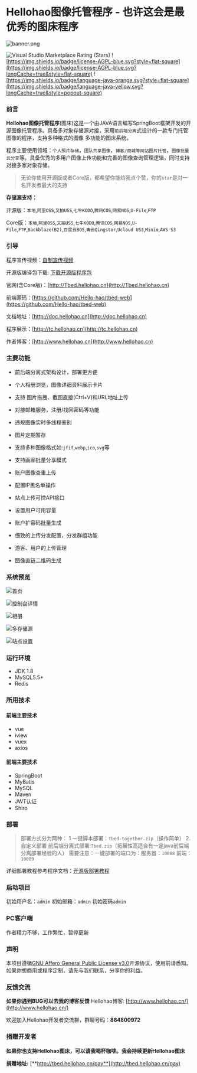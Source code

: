 # Hellohao图像托管程序 - 也许这会是最优秀的图床程序

![banner.png](http://img.wwery.com/Hellohao/HqXVDR2b.png)

![Visual Studio Marketplace Rating (Stars)](https://img.shields.io/visual-studio-marketplace/stars/ritwickdey.LiveServer?style=flat-square)
![https://img.shields.io/badge/license-AGPL-blue.svg?style=flat-square](https://img.shields.io/badge/license-AGPL-blue.svg?longCache=true&style=flat-square)
![https://img.shields.io/badge/language-java-orange.svg?style=flat-square](https://img.shields.io/badge/language-java-yellow.svg?longCache=true&style=popout-square)



### 前言

**Hellohao图像托管程序**(图床)这是一个由JAVA语言编写SpringBoot框架开发的开源图像托管程序。具备多对象存储源对接，采用`前后端分离`式设计的一款专门托管图像的程序，支持多种格式的图像 多功能的图床系统。

程序主要使用领域：`个人照片存储`，`团队共享图像`，`博客/商城等网站图片托管`，`图像批量云分享`等。具备优秀的多用户图像上传功能和完善的图像查询管理逻辑，同时支持对接多家对象存储。

> 无论你使用开源版或者Core版，都希望你能给我点个赞，你的`star`是对一名开发者最大的支持

**存储源支持：**

开源版：`本地`,`阿里OSS`,`又拍USS`,`七牛KODO`,`腾讯COS`,`网易NOS`,`U-File`,`FTP`

Core版：`本地`,`阿里OSS`,`又拍USS`,`七牛KODO`,`腾讯COS`,`网易NOS`,`U-File`,`FTP`,`Backblaze(B2)`,`百度云BOS`,`青云Qingstor`,`Ucloud US3`,`Minio`,`AWS S3`



### 引导


程序宣传视频：[自制宣传视频](https://www.bilibili.com/video/BV11r4y1y7mH/)

开源版编译包下载: [下载开源版程序包](https://github.com/Hello-hao/Tbed/releases/)

官网(含Core版)：[http://Tbed.hellohao.cn](http://Tbed.hellohao.cn)

前端源码：[https://github.com/Hello-hao/tbed-web](https://github.com/Hello-hao/tbed-web)

文档地址：[http://doc.hellohao.cn](http://doc.hellohao.cn)

程序展示：[http://tc.hellohao.cn](http://tc.hellohao.cn)

作者博客：[http://www.hellohao.cn](http://www.hellohao.cn)


### 主要功能

- 前后端分离式架构设计，部署更方便

- 个人相册浏览，图像详细资料展示卡片

- 支持 图片拖拽、截图直接(Ctrl+V)和URL地址上传

- 对接邮箱服务，注册/找回密码等功能

- 违规图像实时多线程鉴别

- 图片定期暂存

- 支持多种图像格式如:`jfif`,`webp`,`ico`,`svg`等

- 支持画廊批量分享模式

- 账户图像查重上传

- 配置IP黑名单操作

- 站点上传可控API接口

- 设置用户可用容量

- 账户扩容码批量生成

- 细致的上传分发配置，分发群组功能

- 游客、用户的上传管理

- 图像直链二维码生成



### 系统预览

![首页](http://img.wwery.com/Hellohao/xI9TSKcI.png)

![控制台详情](http://img.wwery.com/Hellohao/klytOMWr.png)

![相册](http://img.wwery.com/Hellohao/2UQkXTHw.png)

![多存储源](http://img.wwery.com/Hellohao/xXSMlsTg.png)

![站点设置](http://img.wwery.com/Hellohao/n5zXistG.png)


### 运行环境

- JDK 1.8
- MySQL5.5+
- Redis

### 所用技术

#### 	前端主要技术

- vue
- iview
- vuex
- axios

#### 	前端主要技术

- SpringBoot
- MyBatis
- MySQL
- Maven
- JWT认证
- Shiro


### 部署

> 部署方式分为两种：
> 1.一键脚本部署：`Tbed-together.zip`（操作简单）
> 2.自定义部署 前后端分离式部署:`Tbed.zip`（拓展性高适合有一定java前后端分离部署经验的人）
> 需要注意：一键部署的端口为：服务器：`10088` 前端：`10089`

详细部署教程参考程序文档：[开源版部署教程](http://doc.hellohao.cn/#/opensource)

### 启动项目

初始用户名：`admin`
初始邮箱：`admin`
初始密码`admin`

### PC客户端

作者精力不够，工作繁忙，暂停更新

### 声明

本项目遵循[GNU Affero General Public License v3.0](https://choosealicense.com/licenses/agpl-3.0/#)开源协议，使用前请悉知。
如果你想商用或程序定制，请先与我们联系，分享你的利益。


### 反馈交流

**如果你遇到BUG可以去我的博客反馈**
Hellohao博客: [http://www.hellohao.cn/](http://www.hellohao.cn/)

欢迎加入Hellohao开发者交流群，群聊号码：**864800972**

### 捐赠开发者

**如果你也支持Hellohao图床，可以请我喝杯咖啡。我会持续更新Hellohao图床**

**捐赠地址:** [**http://tbed.hellohao.cn/pay**](http://tbed.hellohao.cn/pay)


